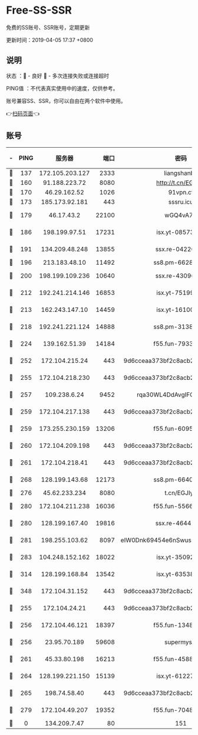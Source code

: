 # Free-SS-SSR

免费的SS账号、SSR账号，定期更新

更新时间：2019-04-05 17:37 +0800

## 说明

状态     ：🙂 - 良好 🙁 - 多次连接失败或连接超时

PING值   ：不代表真实使用中的速度，仅供参考。

账号兼容SS、SSR，你可以自由在两个软件中使用。

👉[扫码页面](https://liesauer.github.io/Free-SS-SSR/)👈

## 账号

|-|PING|服务器|端口|密码|加密方式|区域|
|:----:|:----:|:-----:|-----:|:----:|:----:|:----:|
|🙂|137|172.105.203.127|2333|liangshanbo|chacha20|JP|
|🙂|160|91.188.223.72|8080|http://t.cn/EGJIyrl|rc4-md5|RU|
|🙂|170|46.29.162.52|1026|91vpn.cf|rc4-md5|RU|
|🙂|173|185.173.92.181|443|sssru.icu|rc4-md5|RU|
|🙂|179|46.17.43.2|22100|wGQ4vA7D|aes-256-gcm|RU|
|🙂|186|198.199.97.51|17231|isx.yt-08573999|aes-256-cfb|US|
|🙂|191|134.209.48.248|13855|ssx.re-04220668|aes-256-cfb|US|
|🙂|196|213.183.48.10|11492|ss8.pm-66285034|rc4-md5|RU|
|🙂|200|198.199.109.236|10640|ssx.re-43096758|aes-256-cfb|US|
|🙂|212|192.241.214.146|16853|isx.yt-75199880|aes-256-cfb|US|
|🙂|213|162.243.147.10|14459|isx.yt-16100711|aes-256-cfb|US|
|🙂|218|192.241.221.124|14888|ss8.pm-31382294|aes-256-cfb|US|
|🙂|224|139.162.51.39|14184|f55.fun-79338147|aes-256-cfb|SG|
|🙂|252|172.104.215.24|443|9d6cceaa373bf2c8acb22e60b6a58be6|aes-256-cfb|US|
|🙂|255|172.104.218.230|443|9d6cceaa373bf2c8acb22e60b6a58be6|aes-256-cfb|US|
|🙂|257|109.238.6.24|9452|rqa30WL4DdAvgIFG6Fs3znzTa|aes-256-cfb|FR|
|🙂|259|172.104.217.138|443|9d6cceaa373bf2c8acb22e60b6a58be6|aes-256-cfb|US|
|🙂|259|173.255.230.159|13206|f55.fun-60953753|aes-256-cfb|US|
|🙂|260|172.104.209.198|443|9d6cceaa373bf2c8acb22e60b6a58be6|aes-256-cfb|US|
|🙂|261|172.104.218.41|443|9d6cceaa373bf2c8acb22e60b6a58be6|aes-256-cfb|US|
|🙂|268|128.199.143.68|12173|ss8.pm-66400443|aes-256-cfb|SG|
|🙂|276|45.62.233.234|8080|t.cn/EGJIyrl|rc4-md5|CA|
|🙂|280|172.104.211.238|16036|f55.fun-55663188|aes-256-cfb|US|
|🙂|280|128.199.167.40|19816|ssx.re-46441755|aes-256-cfb|SG|
|🙂|281|198.255.103.62|8097|eIW0Dnk69454e6nSwuspv9DmS201tQ0D|aes-256-cfb|US|
|🙂|283|104.248.152.162|18022|isx.yt-35092114|aes-256-cfb|SG|
|🙂|314|128.199.168.84|13542|isx.yt-63538228|aes-256-cfb|SG|
|🙂|348|172.104.31.152|443|9d6cceaa373bf2c8acb22e60b6a58be6|aes-256-cfb|US|
|🙂|255|172.104.24.21|443|9d6cceaa373bf2c8acb22e60b6a58be6|aes-256-cfb|US|
|🙂|256|172.104.46.121|18397|f55.fun-13486304|aes-256-cfb|SG|
|🙂|256|23.95.70.189|59608|supermyssr|chacha20-ietf|US|
|🙂|261|45.33.80.198|16213|f55.fun-45880587|aes-256-cfb|US|
|🙂|264|128.199.221.150|15139|isx.yt-61227174|aes-256-cfb|SG|
|🙂|265|198.74.58.40|443|9d6cceaa373bf2c8acb22e60b6a58be6|aes-256-cfb|US|
|🙂|279|172.104.49.207|19352|f55.fun-70481610|aes-256-cfb|SG|
|🙁|0|134.209.7.47|80|151|chacha20|US|
